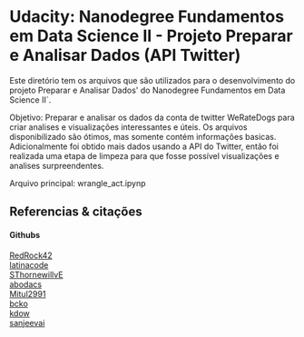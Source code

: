 # Udacity: Nanodegree Fundamentos em Data Science II - Projeto Preparar e Analisar Dados (API Twitter)

Este diretório tem os arquivos que são utilizados para o desenvolvimento do projeto Preparar e Analisar Dados' do Nanodegree Fundamentos em Data Science II´.

Objetivo: Preparar e analisar os dados da conta de twitter WeRateDogs para criar analises e visualizações interessantes e úteis. Os arquivos disponibilizado são ótimos, mas somente contém informações basicas. Adicionalmente foi obtido mais dados usando a API do Twitter, então foi realizada uma etapa de limpeza para que fosse possível visualizações e analises surpreendentes.

Arquivo principal: wrangle_act.ipynp

## Referencias & citações
#### Githubs
[RedRock42](https://github.com/RedRock42/Udacity-Nanodegree-Portfolio/tree/master/P4.Wrangling%20%26%20Analyzing%20Twitter%20Data)</br>
[latinacode](https://github.com/latinacode/Wrangle-and-Analyze-Data)</br>
[SThornewillvE](https://github.com/SThornewillvE/Udacity-Project---Data-Wrangling)</br>
[abodacs](https://github.com/abodacs/Wrangle-and-Analyze-Data-DAND-project)</br>
[Mitul2991](https://github.com/Mitul2991/Udacity-Project---Wrangling-and-analyzing-data-from-twitter-archives)</br>
[bcko](https://github.com/bcko/Ud-DA-DataWrangling)</br>
[kdow](https://github.com/kdow/WeRateDogs)</br>
[sanjeevai](https://github.com/sanjeevai/Wrangle_and_Analyze_data)
